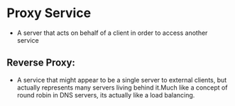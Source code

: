 # Proxy Service

* A server that acts on behalf of a client in order to access another service

## Reverse Proxy:

* A service that might appear to be a single server to external clients, but actually represents many servers living behind it.Much like a concept of round robin in DNS servers, its actually like a load balancing.